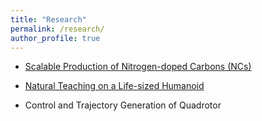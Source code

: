 ```yaml
---
title: "Research"
permalink: /research/
author_profile: true
---
```


* [Scalable Production of Nitrogen-doped Carbons (NCs)](https://github.com/Wenbin-Xu/Wenbin-Xu.github.io/blob/master/_research/nc.md)

* [Natural Teaching on a Life-sized Humanoid](https://github.com/Wenbin-Xu/Wenbin-Xu.github.io/blob/master/_research/humanoid.md)

* Control and Trajectory Generation of Quadrotor
